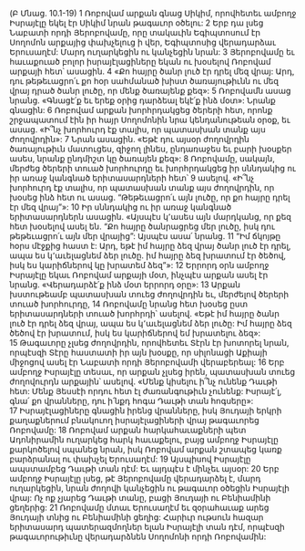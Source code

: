 (Բ Մնաց. 10.1-19)
1 Ռոբովամ արքան գնաց Սիկիմ, որովհետեւ ամբողջ Իսրայէլը եկել էր Սիկիմ նրան թագաւոր օծելու: 2 Երբ դա լսեց Նաբատի որդի Յերոբովամը, որը տակաւին Եգիպտոսում էր Սողոմոն արքայից փախչելուց ի վեր, Եգիպտոսից վերադարձաւ Երուսաղէմ: Մարդ ուղարկեցին ու կանչեցին նրան: 3 Յերոբովամը եւ հաւաքուած բոլոր իսրայէլացիները եկան ու խօսելով Ռոբովամ արքայի հետ՝ ասացին. 4 «Քո հայրը ծանր լուծ էր դրել մեզ վրայ: Արդ, դու թեթեւացրո՛ւ քո հօր սահմանած խիստ ծառայութիւնն ու մեզ վրայ դրած ծանր լուծը, որ մենք ծառայենք քեզ»: 5 Ռոբովամն ասաց նրանց. «Գնացէ՛ք եւ երեք օրից դարձեալ եկէ՛ք ինձ մօտ»: Նրանք գնացին:
6 Ռոբովամ արքան խորհրդակցեց ծերերի հետ, որոնք շրջապատում էին իր հայր Սողոմոնին նրա կենդանութեան օրօք, եւ ասաց. «Ի՞նչ խորհուրդ էք տալիս, որ պատասխան տանք այս ժողովրդին»: 7 Նրան ասացին. «Եթէ դու այսօր ժողովրդին ծառայութիւն մատուցես, զիջող լինես, ընդառաջես եւ բարի խօսքեր ասես, նրանք ընդմիշտ կը ծառայեն քեզ»: 8 Ռոբովամը, սակայն, մերժեց ծերերի տուած խորհուրդը եւ խորհրդակցեց իր սննդակից ու իր առաջ կանգնած երիտասարդների հետ՝ 9 ասելով. «Ի՞նչ խորհուրդ էք տալիս, որ պատասխան տանք այս ժողովրդին, որ խօսեց ինձ հետ ու ասաց. “Թեթեւացրո՛ւ այն լուծը, որ քո հայրը դրել էր մեզ վրայ”»: 10 Իր սննդակից ու իր առաջ կանգնած երիտասարդներն ասացին. «Այսպէս կ՚ասես այն մարդկանց, որ քեզ հետ խօսելով ասել են. “Քո հայրը ծանրացրեց մեր լուծը, իսկ դու թեթեւացրո՛ւ այն մեր վրայից”: Այսպէս ասա՛ նրանց. 11 “Իմ ճկոյթը հօրս մէջքից հաստ է: Արդ, եթէ իմ հայրը ձեզ վրայ ծանր լուծ էր դրել, ապա ես կ՚աւելացնեմ ձեր լուծը. իմ հայրը ձեզ խրատում էր ծեծով, իսկ ես կարիճներով կը խրատեմ ձեզ”»:
12 Երրորդ օրն ամբողջ Իսրայէլը եկաւ Ռոբովամ արքայի մօտ, ինչպէս արքան ասել էր նրանց. «Վերադարձէ՛ք ինձ մօտ երրորդ օրը»: 13 Արքան խստութեամբ պատասխան տուեց ժողովրդին եւ, մերժելով ծերերի տուած խորհուրդը, 14 Ռոբովամը նրանց հետ խօսեց ըստ երիտասարդների տուած խորհրդի՝ ասելով. «Եթէ իմ հայրը ծանր լուծ էր դրել ձեզ վրայ, ապա ես կ՚աւելացնեմ ձեր լուծը: Իմ հայրը ձեզ ծեծով էր խրատում, իսկ ես կարիճներով եմ խրատելու ձեզ»: 15 Թագաւորը չլսեց ժողովրդին, որովհետեւ Տէրն էր խոտորել նրան, որպէսզի Տէրը հաստատի իր այն խօսքը, որ սիլոնացի Աքիայի միջոցով ասել էր Նաբատի որդի Յերոբովամի վերաբերեալ:
16 Երբ ամբողջ Իսրայէլը տեսաւ, որ արքան չլսեց իրեն, պատասխան տուեց ժողովուրդն արքային՝ ասելով. «Մենք կիսելու ի՞նչ ունենք Դաւթի հետ: Մենք Յեսսէի որդու հետ էլ ժառանգութիւն չունենք: Իսրայէ՛լ, գնա՛ քո վրանները, դու ի՛նքդ հոգա Դաւթի տան հոգսերը»: 17 Իսրայէլացիները գնացին իրենց վրանները, իսկ Յուդայի երկրի քաղաքներում բնակուող իսրայէլացիների վրայ թագաւորեց Ռոբովամը:
18 Ռոբովամ արքան հարկահաւաքների պետ Ադոնիրամին ուղարկեց հարկ հաւաքելու, բայց ամբողջ Իսրայէլը քարկոծելով սպանեց նրան, իսկ Ռոբովամ արքան շտապեց կառք բարձրանալ ու փախչել Երուսաղէմ: 19 Այսպիսով Իսրայէլը ապստամբեց Դաւթի տան դէմ: Եւ այդպէս է մինչեւ այսօր:
20 Երբ ամբողջ Իսրայէլը լսեց, թէ Յերոբովամը վերադարձել է, մարդ ուղարկեցին, նրան ժողովի կանչեցին ու թագաւոր օծեցին Իսրայէլի վրայ: Ոչ ոք չյարեց Դաւթի տանը, բացի Յուդայի ու Բենիամինի ցեղերից: 21 Ռոբովամը մտաւ Երուսաղէմ եւ զօրահաւաք արեց Յուդայի տնից ու Բենիամինի ցեղից: Հարիւր ութսուն հազար երիտասարդ պատերազմողներ ելան Իսրայէլի տան դէմ, որպէսզի թագաւորութիւնը վերադարձնեն Սողոմոնի որդի Ռոբովամին:

